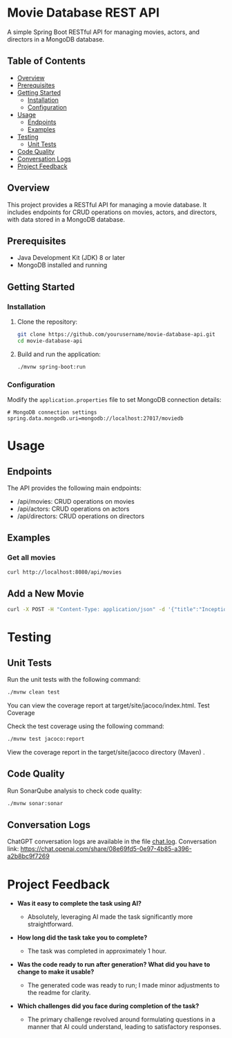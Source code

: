 # Movie Database REST API

A simple Spring Boot RESTful API for managing movies, actors, and directors in a MongoDB database.

## Table of Contents

- [Overview](#overview)
- [Prerequisites](#prerequisites)
- [Getting Started](#getting-started)
    - [Installation](#installation)
    - [Configuration](#configuration)
- [Usage](#usage)
    - [Endpoints](#endpoints)
    - [Examples](#examples)
- [Testing](#testing)
    - [Unit Tests](#unit-tests)
- [Code Quality](#code-quality)
- [Conversation Logs](#conversation-logs)
- [Project Feedback](#project-feedback)


## Overview

This project provides a RESTful API for managing a movie database. It includes endpoints for CRUD operations on movies, actors, and directors, with data stored in a MongoDB database.

## Prerequisites

- Java Development Kit (JDK) 8 or later
- MongoDB installed and running

## Getting Started

### Installation

1. Clone the repository:

    ```bash
    git clone https://github.com/yourusername/movie-database-api.git
    cd movie-database-api
    ```

2. Build and run the application:

    ```bash
    ./mvnw spring-boot:run
    ```

### Configuration

Modify the `application.properties` file to set MongoDB connection details:

```properties
# MongoDB connection settings
spring.data.mongodb.uri=mongodb://localhost:27017/moviedb
```
# Usage

## Endpoints
The API provides the following main endpoints:

* /api/movies: CRUD operations on movies
* /api/actors: CRUD operations on actors
* /api/directors: CRUD operations on directors
## Examples

### Get all movies

```bash
curl http://localhost:8080/api/movies
```
## Add a New Movie

```bash
curl -X POST -H "Content-Type: application/json" -d '{"title":"Inception","releaseDate":"2010-07-16","runtime":148,"actors":["Leonardo DiCaprio","Joseph Gordon-Levitt"],"directors":["Christopher Nolan"]}' http://localhost:8080/api/movies
```
# Testing
## Unit Tests
Run the unit tests with the following command:

```bash
./mvnw clean test
```
You can view the coverage report at target/site/jacoco/index.html.
Test Coverage

Check the test coverage using the following command:

```bash
./mvnw test jacoco:report 
``` 

View the coverage report in the target/site/jacoco directory (Maven) .

## Code Quality

Run SonarQube analysis to check code quality:

```bash
./mvnw sonar:sonar
``` 
## Conversation Logs

ChatGPT conversation logs are available in the file [chat.log](src/main/resources/chat.log).
Conversation link: https://chat.openai.com/share/08e69fd5-0e97-4b85-a396-a2b8bc9f7269

# Project Feedback

- **Was it easy to complete the task using AI?**
    - Absolutely, leveraging AI made the task significantly more straightforward.

- **How long did the task take you to complete?**
    - The task was completed in approximately 1 hour.

- **Was the code ready to run after generation? What did you have to change to make it usable?**
    - The generated code was ready to run; I made minor adjustments to the readme for clarity.

- **Which challenges did you face during completion of the task?**
    - The primary challenge revolved around formulating questions in a manner that AI could understand, leading to satisfactory responses.

